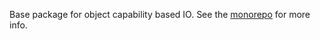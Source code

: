 Base package for object capability based IO. See the [monorepo][1]
for more info.

[1]: https://github.com/zenhack/haskell-ocap
